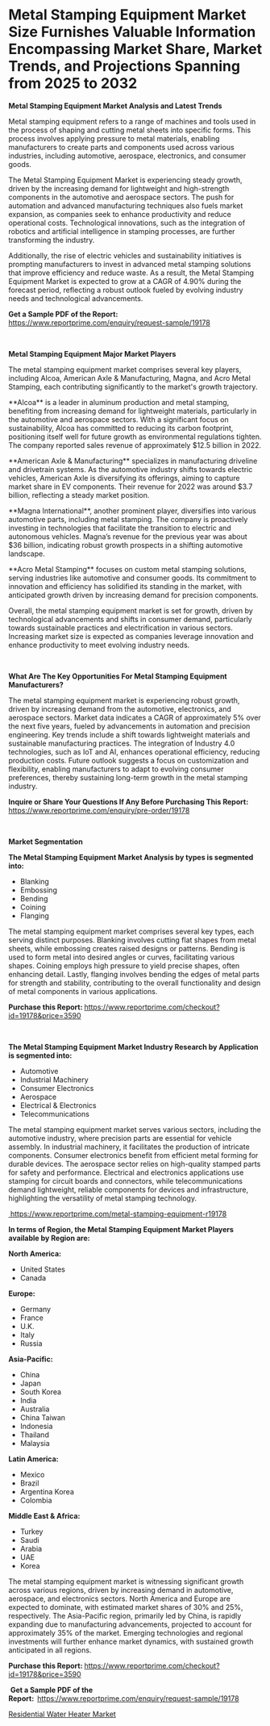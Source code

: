 <p><h1>Metal Stamping Equipment Market Size Furnishes Valuable Information Encompassing Market Share, Market Trends, and Projections Spanning from 2025 to 2032</h1></p><p><strong>Metal Stamping Equipment Market Analysis and Latest Trends</strong></p>
<p><p>Metal stamping equipment refers to a range of machines and tools used in the process of shaping and cutting metal sheets into specific forms. This process involves applying pressure to metal materials, enabling manufacturers to create parts and components used across various industries, including automotive, aerospace, electronics, and consumer goods.</p><p>The Metal Stamping Equipment Market is experiencing steady growth, driven by the increasing demand for lightweight and high-strength components in the automotive and aerospace sectors. The push for automation and advanced manufacturing techniques also fuels market expansion, as companies seek to enhance productivity and reduce operational costs. Technological innovations, such as the integration of robotics and artificial intelligence in stamping processes, are further transforming the industry.</p><p>Additionally, the rise of electric vehicles and sustainability initiatives is prompting manufacturers to invest in advanced metal stamping solutions that improve efficiency and reduce waste. As a result, the Metal Stamping Equipment Market is expected to grow at a CAGR of 4.90% during the forecast period, reflecting a robust outlook fueled by evolving industry needs and technological advancements.</p></p>
<p><strong>Get a Sample PDF of the Report:&nbsp;</strong> <a href="https://www.reportprime.com/enquiry/request-sample/19178?utm_campaign=3351&utm_medium=2&utm_source=Github&utm_content=ia&utm_term=19032025&utm_id=metal-stamping-equipment">https://www.reportprime.com/enquiry/request-sample/19178</a></p>
<p>&nbsp;</p>
<p><strong>Metal Stamping Equipment Major Market Players</strong></p>
<p><p>The metal stamping equipment market comprises several key players, including Alcoa, American Axle & Manufacturing, Magna, and Acro Metal Stamping, each contributing significantly to the market's growth trajectory.</p><p>**Alcoa** is a leader in aluminum production and metal stamping, benefiting from increasing demand for lightweight materials, particularly in the automotive and aerospace sectors. With a significant focus on sustainability, Alcoa has committed to reducing its carbon footprint, positioning itself well for future growth as environmental regulations tighten. The company reported sales revenue of approximately $12.5 billion in 2022.</p><p>**American Axle & Manufacturing** specializes in manufacturing driveline and drivetrain systems. As the automotive industry shifts towards electric vehicles, American Axle is diversifying its offerings, aiming to capture market share in EV components. Their revenue for 2022 was around $3.7 billion, reflecting a steady market position.</p><p>**Magna International**, another prominent player, diversifies into various automotive parts, including metal stamping. The company is proactively investing in technologies that facilitate the transition to electric and autonomous vehicles. Magna’s revenue for the previous year was about $36 billion, indicating robust growth prospects in a shifting automotive landscape.</p><p>**Acro Metal Stamping** focuses on custom metal stamping solutions, serving industries like automotive and consumer goods. Its commitment to innovation and efficiency has solidified its standing in the market, with anticipated growth driven by increasing demand for precision components.</p><p>Overall, the metal stamping equipment market is set for growth, driven by technological advancements and shifts in consumer demand, particularly towards sustainable practices and electrification in various sectors. Increasing market size is expected as companies leverage innovation and enhance productivity to meet evolving industry needs.</p></p>
<p>&nbsp;</p>
<p><strong>What Are The Key Opportunities For Metal Stamping Equipment Manufacturers?</strong></p>
<p><p>The metal stamping equipment market is experiencing robust growth, driven by increasing demand from the automotive, electronics, and aerospace sectors. Market data indicates a CAGR of approximately 5% over the next five years, fueled by advancements in automation and precision engineering. Key trends include a shift towards lightweight materials and sustainable manufacturing practices. The integration of Industry 4.0 technologies, such as IoT and AI, enhances operational efficiency, reducing production costs. Future outlook suggests a focus on customization and flexibility, enabling manufacturers to adapt to evolving consumer preferences, thereby sustaining long-term growth in the metal stamping industry.</p></p>
<p><strong>Inquire or Share Your Questions If Any Before Purchasing This Report:</strong> <a href="https://www.reportprime.com/enquiry/pre-order/19178?utm_campaign=3351&utm_medium=2&utm_source=Github&utm_content=ia&utm_term=19032025&utm_id=metal-stamping-equipment">https://www.reportprime.com/enquiry/pre-order/19178</a></p>
<p>&nbsp;</p>
<p><strong>Market Segmentation</strong></p>
<p><strong>The Metal Stamping Equipment Market Analysis by types is segmented into:</strong></p>
<p><ul><li>Blanking</li><li>Embossing</li><li>Bending</li><li>Coining</li><li>Flanging</li></ul></p>
<p><p>The metal stamping equipment market comprises several key types, each serving distinct purposes. Blanking involves cutting flat shapes from metal sheets, while embossing creates raised designs or patterns. Bending is used to form metal into desired angles or curves, facilitating various shapes. Coining employs high pressure to yield precise shapes, often enhancing detail. Lastly, flanging involves bending the edges of metal parts for strength and stability, contributing to the overall functionality and design of metal components in various applications.</p></p>
<p><strong>Purchase this Report:&nbsp;</strong><a href="https://www.reportprime.com/checkout?id=19178&price=3590&utm_campaign=3351&utm_medium=2&utm_source=Github&utm_content=ia&utm_term=19032025&utm_id=metal-stamping-equipment">https://www.reportprime.com/checkout?id=19178&price=3590</a></p>
<p>&nbsp;</p>
<p><strong>The Metal Stamping Equipment Market Industry Research by Application is segmented into:</strong></p>
<p><ul><li>Automotive</li><li>Industrial Machinery</li><li>Consumer Electronics</li><li>Aerospace</li><li>Electrical & Electronics</li><li>Telecommunications</li></ul></p>
<p><p>The metal stamping equipment market serves various sectors, including the automotive industry, where precision parts are essential for vehicle assembly. In industrial machinery, it facilitates the production of intricate components. Consumer electronics benefit from efficient metal forming for durable devices. The aerospace sector relies on high-quality stamped parts for safety and performance. Electrical and electronics applications use stamping for circuit boards and connectors, while telecommunications demand lightweight, reliable components for devices and infrastructure, highlighting the versatility of metal stamping technology.</p></p>
<p><a href="https://www.reportprime.com/metal-stamping-equipment-r19178?utm_campaign=3351&utm_medium=2&utm_source=Github&utm_content=ia&utm_term=19032025&utm_id=metal-stamping-equipment">&nbsp;https://www.reportprime.com/metal-stamping-equipment-r19178</a></p>
<p><strong>In terms of Region, the Metal Stamping Equipment Market Players available by Region are:</strong></p>
<p>
    <p> <strong> North America: </strong>
        <ul>
            <li>United States</li>
            <li>Canada</li>
        </ul>
        </p> 
    <p> <strong> Europe: </strong>
        <ul>
            <li>Germany</li>
            <li>France</li>
            <li>U.K.</li>
            <li>Italy</li>
            <li>Russia</li>
        </ul>
        </p> 
    <p> <strong> Asia-Pacific: </strong>
        <ul>
            <li>China</li>
            <li>Japan</li>
            <li>South Korea</li>
            <li>India</li>
            <li>Australia</li>
            <li>China Taiwan</li>
            <li>Indonesia</li>
            <li>Thailand</li>
            <li>Malaysia</li>
        </ul>
        </p> 
    <p> <strong> Latin America: </strong>
        <ul>
            <li>Mexico</li>
            <li>Brazil</li>
            <li>Argentina Korea</li>
            <li>Colombia</li>
        </ul>
        </p> 
    <p> <strong> Middle East & Africa: </strong>
        <ul>
            <li>Turkey</li>
            <li>Saudi</li>
            <li>Arabia</li>
            <li>UAE</li>
            <li>Korea</li>
        </ul>
    </p>
    </p>
<p><p>The metal stamping equipment market is witnessing significant growth across various regions, driven by increasing demand in automotive, aerospace, and electronics sectors. North America and Europe are expected to dominate, with estimated market shares of 30% and 25%, respectively. The Asia-Pacific region, primarily led by China, is rapidly expanding due to manufacturing advancements, projected to account for approximately 35% of the market. Emerging technologies and regional investments will further enhance market dynamics, with sustained growth anticipated in all regions.</p></p>
<p><strong>Purchase this Report: </strong><a href="https://www.reportprime.com/checkout?id=19178&price=3590&utm_campaign=3351&utm_medium=2&utm_source=Github&utm_content=ia&utm_term=19032025&utm_id=metal-stamping-equipment">https://www.reportprime.com/checkout?id=19178&price=3590</a></p>
<p>&nbsp;<strong>Get a Sample PDF of the Report:&nbsp;&nbsp;</strong><a href="https://www.reportprime.com/enquiry/request-sample/19178?utm_campaign=3351&utm_medium=2&utm_source=Github&utm_content=ia&utm_term=19032025&utm_id=metal-stamping-equipment">https://www.reportprime.com/enquiry/request-sample/19178</a></p>
<p><strong></strong></p>
<p><p><a href="https://github.com/duzcupetriv/Market-Research-Report-List-1/blob/main/residential-water-heater-market.md?utm_campaign=3351&utm_medium=2&utm_source=Github&utm_content=ia&utm_term=19032025&utm_id=metal-stamping-equipment">Residential Water Heater Market</a></p></p>